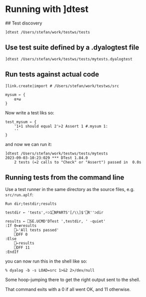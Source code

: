 # Running with ]dtest

## Test discovery

    ]dtest /Users/stefan/work/testws/tests

## Use test suite defined by a .dyalogtest file

    ]dtest /Users/stefan/work/testws/tests/mytests.dyalogtest

## Run tests against actual code


    ]link.create|import # /Users/stefan/work/testws/src

```apl
mysum ← {
    ⍺+⍵
}
```

Now write a test liks so:

```apl
test_mysum ← {
    '1+1 should equal 2'⊢2 Assert 1 #.mysum 1:
    ''
}
```

and now we can run it:

```
]dtest /Users/stefan/work/testws/tests/mytests
2023-09-03-10:23:029 *** DTest 1.84.0
    2 tests (=2 calls to "Check" or "Assert") passed in  0.0s 
```

## Running tests from the command line

Use a test runner in the same directory as the source files, e.g. `src/run.aplf`:

```apl
Run dir;testdir;results

testdir ← 'tests',⍨⊃1⎕NPARTS'[/\\]$'⎕R''⊃dir

results ← ⎕SE.UCMD'DTest ',testdir, ' -quiet'
:If 0=≢results
    ⎕←'All tests passed'
    ⎕OFF 0
:Else
    ⎕←results
    ⎕OFF 11
:EndIf
```

you can now run this in the shell like so:

```
% dyalog -b -s LOAD=src 1>&2 2>/dev/null
```

Some hoop-jumping there to get the right output sent to the shell. 

That command exits with a 0 if all went OK, and 11 otherwise.

